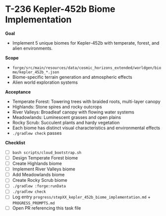 # T-236 Kepler-452b Biome Implementation

**Goal**

- Implement 5 unique biomes for Kepler-452b with temperate, forest, and alien environments.

**Scope**

- `forge/src/main/resources/data/cosmic_horizons_extended/worldgen/biome/kepler_452b_*.json`
- Biome-specific terrain generation and atmospheric effects
- Alien world exploration systems

**Acceptance**

- Temperate Forest: Towering trees with braided roots, multi-layer canopy
- Highlands: Stone spires and rocky outcrops
- River Valleys: Broadleaf canopy with flowing water systems
- Meadowlands: Luminescent grasses and open plains
- Rocky Scrub: Succulent plants and hardy vegetation
- Each biome has distinct visual characteristics and environmental effects
- `./gradlew check` passes

**Checklist**

- [ ] `bash scripts/cloud_bootstrap.sh`
- [ ] Design Temperate Forest biome
- [ ] Create Highlands biome
- [ ] Implement River Valleys biome
- [ ] Add Meadowlands biome
- [ ] Create Rocky Scrub biome
- [ ] `./gradlew :forge:runData`
- [ ] `./gradlew check`
- [ ] Log entry `progress/stepXX_kepler_452b_biome_implementation.md` + `PROGRESS_PROMPTS.md`
- [ ] Open PR referencing this task file
